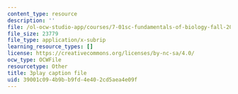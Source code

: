 ```yaml
---
content_type: resource
description: ''
file: /ol-ocw-studio-app/courses/7-01sc-fundamentals-of-biology-fall-2011/39001c094b9bb9fd4e402cd5aea4e09f_CT9lYy6qSfg.srt
file_size: 23779
file_type: application/x-subrip
learning_resource_types: []
license: https://creativecommons.org/licenses/by-nc-sa/4.0/
ocw_type: OCWFile
resourcetype: Other
title: 3play caption file
uid: 39001c09-4b9b-b9fd-4e40-2cd5aea4e09f
---
```

